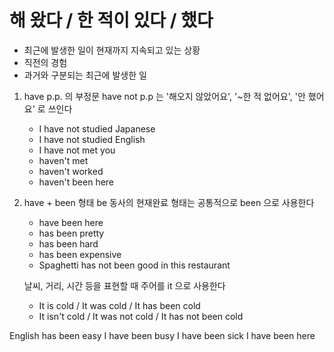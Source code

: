 # 해 왔다 / 한 적이 있다 / 했다

- 최근에 발생한 일이 현재까지 지속되고 있는 상황
- 직전의 경험
- 과거와 구분되는 최근에 발생한 일

1. have p.p. 의 부정문
   have not p.p 는 '해오지 않았어요', '~한 적 없어요', '안 했어요' 로 쓰인다

   - I have not studied Japanese
   - I have not studied English
   - I have not met you
   - haven't met
   - haven't worked
   - haven't been here

2. have + been 형태
   be 동사의 현재완료 형태는 공통적으로 been 으로 사용한다

   - have been here
   - has been pretty
   - has been hard
   - has been expensive
   - Spaghetti has not been good in this restaurant

   날씨, 거리, 시간 등을 표현할 때 주어를 it 으로 사용한다

   - It is cold / It was cold / It has been cold
   - It isn't cold / It was not cold / It has not been cold

English has been easy
I have been busy
I have been sick
I have been here